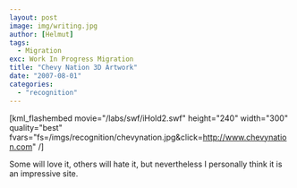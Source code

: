 ```yaml
---
layout: post
image: img/writing.jpg
author: [Helmut]
tags:
  - Migration
exc: Work In Progress Migration
title: "Chevy Nation 3D Artwork"
date: "2007-08-01"
categories: 
  - "recognition"
---
```


\[kml\_flashembed movie="/labs/swf/iHold2.swf" height="240" width="300" quality="best" fvars="fs=/imgs/recognition/chevynation.jpg&click=http://www.chevynation.com" /\]

Some will love it, others will hate it, but nevertheless I personally think it is an impressive site.

